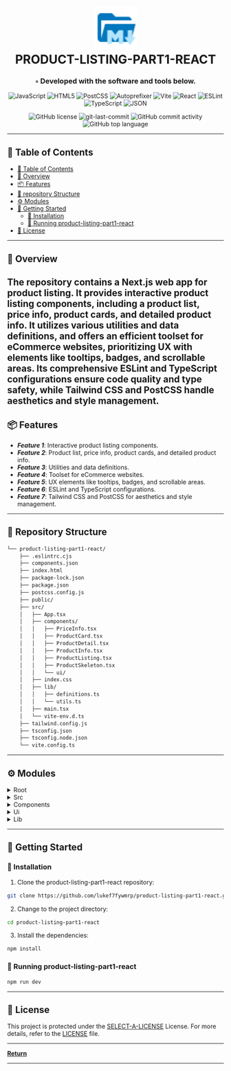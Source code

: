 <div align="center">
<h1 align="center">
<img src="https://raw.githubusercontent.com/PKief/vscode-material-icon-theme/ec559a9f6bfd399b82bb44393651661b08aaf7ba/icons/folder-markdown-open.svg" width="100" />
<br>PRODUCT-LISTING-PART1-REACT</h1>
<h3>◦ Developed with the software and tools below.</h3>

<p align="center">
<img src="https://img.shields.io/badge/JavaScript-F7DF1E.svg?style=flat&logo=JavaScript&logoColor=black" alt="JavaScript" />
<img src="https://img.shields.io/badge/HTML5-E34F26.svg?style=flat&logo=HTML5&logoColor=white" alt="HTML5" />
<img src="https://img.shields.io/badge/PostCSS-DD3A0A.svg?style=flat&logo=PostCSS&logoColor=white" alt="PostCSS" />
<img src="https://img.shields.io/badge/Autoprefixer-DD3735.svg?style=flat&logo=Autoprefixer&logoColor=white" alt="Autoprefixer" />
<img src="https://img.shields.io/badge/Vite-646CFF.svg?style=flat&logo=Vite&logoColor=white" alt="Vite" />

<img src="https://img.shields.io/badge/React-61DAFB.svg?style=flat&logo=React&logoColor=black" alt="React" />
<img src="https://img.shields.io/badge/ESLint-4B32C3.svg?style=flat&logo=ESLint&logoColor=white" alt="ESLint" />
<img src="https://img.shields.io/badge/TypeScript-3178C6.svg?style=flat&logo=TypeScript&logoColor=white" alt="TypeScript" />
<img src="https://img.shields.io/badge/JSON-000000.svg?style=flat&logo=JSON&logoColor=white" alt="JSON" />
</p>
<img src="https://img.shields.io/github/license/lukef7fywmrp/product-listing-part1-react?style=flat&color=5D6D7E" alt="GitHub license" />
<img src="https://img.shields.io/github/last-commit/lukef7fywmrp/product-listing-part1-react?style=flat&color=5D6D7E" alt="git-last-commit" />
<img src="https://img.shields.io/github/commit-activity/m/lukef7fywmrp/product-listing-part1-react?style=flat&color=5D6D7E" alt="GitHub commit activity" />
<img src="https://img.shields.io/github/languages/top/lukef7fywmrp/product-listing-part1-react?style=flat&color=5D6D7E" alt="GitHub top language" />
</div>

---

## 📖 Table of Contents

- [📖 Table of Contents](#-table-of-contents)
- [📍 Overview](#-overview)
- [📦 Features](#-features)
- [📂 repository Structure](#-repository-structure)
- [⚙️ Modules](#modules)
- [🚀 Getting Started](#-getting-started)
  - [🔧 Installation](#-installation)
  - [🤖 Running product-listing-part1-react](#-running-product-listing-part1-react)
- [📄 License](#-license)

---

## 📍 Overview

## The repository contains a Next.js web app for product listing. It provides interactive product listing components, including a product list, price info, product cards, and detailed product info. It utilizes various utilities and data definitions, and offers an efficient toolset for eCommerce websites, prioritizing UX with elements like tooltips, badges, and scrollable areas. Its comprehensive ESLint and TypeScript configurations ensure code quality and type safety, while Tailwind CSS and PostCSS handle aesthetics and style management.

## 📦 Features

- **_Feature 1_**: Interactive product listing components.
- **_Feature 2_**: Product list, price info, product cards, and detailed product info.
- **_Feature 3_**: Utilities and data definitions.
- **_Feature 4_**: Toolset for eCommerce websites.
- **_Feature 5_**: UX elements like tooltips, badges, and scrollable areas.
- **_Feature 6_**: ESLint and TypeScript configurations.
- **_Feature 7_**: Tailwind CSS and PostCSS for aesthetics and style management.

---

## 📂 Repository Structure

```sh
└── product-listing-part1-react/
    ├── .eslintrc.cjs
    ├── components.json
    ├── index.html
    ├── package-lock.json
    ├── package.json
    ├── postcss.config.js
    ├── public/
    ├── src/
    │   ├── App.tsx
    │   ├── components/
    │   │   ├── PriceInfo.tsx
    │   │   ├── ProductCard.tsx
    │   │   ├── ProductDetail.tsx
    │   │   ├── ProductInfo.tsx
    │   │   ├── ProductListing.tsx
    │   │   ├── ProductSkeleton.tsx
    │   │   └── ui/
    │   ├── index.css
    │   ├── lib/
    │   │   ├── definitions.ts
    │   │   └── utils.ts
    │   ├── main.tsx
    │   └── vite-env.d.ts
    ├── tailwind.config.js
    ├── tsconfig.json
    ├── tsconfig.node.json
    └── vite.config.ts

```

---

## ⚙️ Modules

<details closed><summary>Root</summary>

| File                                                                                                           | Summary                                                                                                                                                                                                                                                                                                                                                                                                                                                                                                                                                         |
| -------------------------------------------------------------------------------------------------------------- | --------------------------------------------------------------------------------------------------------------------------------------------------------------------------------------------------------------------------------------------------------------------------------------------------------------------------------------------------------------------------------------------------------------------------------------------------------------------------------------------------------------------------------------------------------------- |
| [tsconfig.node.json](https://github.com/lukef7fywmrp/product-listing-part1-react/blob/main/tsconfig.node.json) | The provided code is a part of a React project for a product listing application, structured with TypeScript. The application contains components for product info, price, details, and a placeholder skeleton. The tsconfig.node.json file illustrates configurations for the TypeScript compiler, enabling settings like composite compilation, skipping library checks, and allowing synthetic default imports, specifically for the vite.config.ts file.                                                                                                    |
| [index.html](https://github.com/lukef7fywmrp/product-listing-part1-react/blob/main/index.html)                 | The code depicts a React TypeScript project structure with Tailwind CSS for a product listing feature. The primary functionalities include displaying product details, prices, and a product list. It utilizes components (ProductCard, ProductDetail, etc.) to modularize these functionalities. The project utilizes ESLint for maintaining code consistency and Vite for build tooling and development server. The HTML file serves as a template and loads the main script from main.tsx.                                                                   |
| [components.json](https://github.com/lukef7fywmrp/product-listing-part1-react/blob/main/components.json)       | The code implements a project structure for a React application for product listing, with several components like ProductCard, ProductDetail, and ProductInfo. The `components.json` configures the project's UI style, enabling typescript (tsx), and integrating Tailwind CSS for styling. It establishes path aliases for the components and utility functions. ESLint and PostCSS configurations are set, while TypeScript is configured with vite for a faster development environment.                                                                    |
| [package-lock.json](https://github.com/lukef7fywmrp/product-listing-part1-react/blob/main/package-lock.json)   | The code provided is related to a React project structure, which is built around a product listing application. The main functionalities include product information and details, price information, product card, and product listing. This is further complemented by a set of dependent libraries mentioned in the package-lock.json file, for example, react, react-dom, and react-router-dom, that facilitates the web application's interaction and routing. The code also implies usage of TypeScript, with configuration files present.                 |
| [tailwind.config.js](https://github.com/lukef7fywmrp/product-listing-part1-react/blob/main/tailwind.config.js) | The code provided presents the configuration for Tailwind CSS within a React-based product listing project. It tailors aspects such as dark mode, content paths, theme customization for things like containers, colors, border radius, and animations. Additionally, it includes animation keyframe definitions for two accordion effects, and extends Tailwind's animation utility for the same. The code also utilizes a plugin for animation-related CSS classes.                                                                                           |
| [vite.config.ts](https://github.com/lukef7fywmrp/product-listing-part1-react/blob/main/vite.config.ts)         | This code defines the configuration for a Vite development server. It primarily incorporates the React-SWC plugin, sets an alias for the src directory, and excludes the js-big-decimal package from the dependency optimization process. It is part of a broader project structure that includes various PRODUCT-related components written in React & TypeScript, together with Tailwind for styling, ESLint for linting, PostCSS for post-processing CSS, and configurations for TypeScript.                                                                 |
| [tsconfig.json](https://github.com/lukef7fywmrp/product-listing-part1-react/blob/main/tsconfig.json)           | The code represents the TypeScript configuration of a React project handled with Vite. It targets ES2020, uses modern development features, and configures JSX for React. It uses several linting rules to ensure code quality and specifies module resolution using a bundler. The resolved paths include the source directory, allowing module imports from there. Finally, it references a secondary TypeScript configuration, specifically for the Node.js environment.                                                                                     |
| [.eslintrc.cjs](https://github.com/lukef7fywmrp/product-listing-part1-react/blob/main/.eslintrc.cjs)           | This is a React project called product-listing-part1-react, which has various components for product listing functionality. While the src directory contains source files and components, App.tsx is the main file that includes all the components. The ESLint configuration file.eslintrc.cjs ensures quality code by enforcing coding conventions. It is configured for TypeScript and React-hooks in a browser environment with ES2020 support. It also utilizes the react-refresh plugin for fast refresh in a development environment.                    |
| [package.json](https://github.com/lukef7fywmrp/product-listing-part1-react/blob/main/package.json)             | This is a React.js project, structured for a Product Listing feature, having separate component files for product details such as price, card view, and listing. The package.json file shows dependencies primarily focused on UI (e.g., Tailwind CSS, radix-ui), image handling (react-image-gallery), navigation (react-router-dom), and state management (React). The scripts indicate development, build, linting, and preview tasks. Typescript is used, suggesting strong typing enforcement, with eslint and vite for linting and bundling respectively. |
| [postcss.config.js](https://github.com/lukef7fywmrp/product-listing-part1-react/blob/main/postcss.config.js)   | The code is an extract from a React project structure, focusing on the postcss.config.js file, which is responsible for configuring PostCSS plugins. In this case, it's set up with two plugins — TailwindCSS for utility-first CSS and Autoprefixer to add vendor prefixes to CSS rules, enabling the rules to work with different browsers.                                                                                                                                                                                                                   |

</details>

<details closed><summary>Src</summary>

| File                                                                                                     | Summary                                                                                                                                                                                                                                                                                                                                                                                                                                                                                                                       |
| -------------------------------------------------------------------------------------------------------- | ----------------------------------------------------------------------------------------------------------------------------------------------------------------------------------------------------------------------------------------------------------------------------------------------------------------------------------------------------------------------------------------------------------------------------------------------------------------------------------------------------------------------------- |
| [vite-env.d.ts](https://github.com/lukef7fywmrp/product-listing-part1-react/blob/main/src/vite-env.d.ts) | The given code represents a directory structure for a React application, specifically for a product listing feature. The application includes JavaScript, TypeScript, and CSS files organized in a typical structure featuring src for source code, public for static assets, and components, where the UI parts of the application are stored. The provided TS code snippet references vite/client in a Vite environment providing compatibility with Vite's client module.                                                  |
| [App.tsx](https://github.com/lukef7fywmrp/product-listing-part1-react/blob/main/src/App.tsx)             | The code defines the main application component of a product listing application using React. It sets up routing in the application with a home route that renders a ProductListing component and a product-specific route that renders a ProductDetail component. The application also includes a Toaster component for user notifications. The accompanying directory tree indicates a structured React application with defined component, utility, and configuration files.                                               |
| [index.css](https://github.com/lukef7fywmrp/product-listing-part1-react/blob/main/src/index.css)         | The provided code is a CSS file using the Tailwind CSS utility-first framework. It defines global styles for two different themes: light and dark. These styles include color variables for background, foreground, buttons, popovers, and borders, among other elements. Additionally, custom styles for the `body` tag, as well as `image-gallery-thumbnail` class, are defined. The color scheme can be toggled using the `.dark` class, changing all predefined styles to their dark mode counterparts.                   |
| [main.tsx](https://github.com/lukef7fywmrp/product-listing-part1-react/blob/main/src/main.tsx)           | The provided code is the main entry point of a React application for a product listing page. It imports the main application component (App.tsx) and the global CSS file (index.css). It utilizes ReactDOM to render the App component within the StrictMode wrapper at the root element of the HTML document, enhancing error detection during the development phase. The directory tree also indicates the presence of product-related components, utility files, configurations for TypeScript, ESLint, PostCSS, and Vite. |

</details>

<details closed><summary>Components</summary>

| File                                                                                                                            | Summary                                                                                                                                                                                                                                                                                                                                                                                                                                                              |
| ------------------------------------------------------------------------------------------------------------------------------- | -------------------------------------------------------------------------------------------------------------------------------------------------------------------------------------------------------------------------------------------------------------------------------------------------------------------------------------------------------------------------------------------------------------------------------------------------------------------- |
| [PriceInfo.tsx](https://github.com/lukef7fywmrp/product-listing-part1-react/blob/main/src/components/PriceInfo.tsx)             | The given `PriceInfo` component in React is responsible for presenting the product price inclusive of VAT on a product listing page. It displays the price, a shopping bag icon, and logos of secondary platforms where the product is also available. Each logo is interactive, showing a tooltip with the platform name when hovered over. This component enhances the shopping user experience by providing price and additional purchasing platform information. |
| [ProductCard.tsx](https://github.com/lukef7fywmrp/product-listing-part1-react/blob/main/src/components/ProductCard.tsx)         | HTTPStatus Exception: 429                                                                                                                                                                                                                                                                                                                                                                                                                                            |
| [ProductDetail.tsx](https://github.com/lukef7fywmrp/product-listing-part1-react/blob/main/src/components/ProductDetail.tsx)     | The ProductDetail.tsx file in the React application is designed to fetch and display detailed information about a specific product. It utilizes the product's ID to request information from a fake API, handling loading and error states, and rendering the product details when successful. The details include the product's title, image, price, stock status, and a description, along with a back button and a checkout button.                               |
| [ProductInfo.tsx](https://github.com/lukef7fywmrp/product-listing-part1-react/blob/main/src/components/ProductInfo.tsx)         | HTTPStatus Exception: 429                                                                                                                                                                                                                                                                                                                                                                                                                                            |
| [ProductListing.tsx](https://github.com/lukef7fywmrp/product-listing-part1-react/blob/main/src/components/ProductListing.tsx)   | HTTPStatus Exception: 429                                                                                                                                                                                                                                                                                                                                                                                                                                            |
| [ProductSkeleton.tsx](https://github.com/lukef7fywmrp/product-listing-part1-react/blob/main/src/components/ProductSkeleton.tsx) | HTTPStatus Exception: 429                                                                                                                                                                                                                                                                                                                                                                                                                                            |

</details>

<details closed><summary>Ui</summary>

| File                                                                                                                       | Summary                   |
| -------------------------------------------------------------------------------------------------------------------------- | ------------------------- |
| [scroll-area.tsx](https://github.com/lukef7fywmrp/product-listing-part1-react/blob/main/src/components/ui/scroll-area.tsx) | HTTPStatus Exception: 429 |
| [sonner.tsx](https://github.com/lukef7fywmrp/product-listing-part1-react/blob/main/src/components/ui/sonner.tsx)           | HTTPStatus Exception: 429 |
| [skeleton.tsx](https://github.com/lukef7fywmrp/product-listing-part1-react/blob/main/src/components/ui/skeleton.tsx)       | HTTPStatus Exception: 429 |
| [card.tsx](https://github.com/lukef7fywmrp/product-listing-part1-react/blob/main/src/components/ui/card.tsx)               | HTTPStatus Exception: 429 |
| [button.tsx](https://github.com/lukef7fywmrp/product-listing-part1-react/blob/main/src/components/ui/button.tsx)           | HTTPStatus Exception: 429 |
| [badge.tsx](https://github.com/lukef7fywmrp/product-listing-part1-react/blob/main/src/components/ui/badge.tsx)             | HTTPStatus Exception: 429 |
| [tooltip.tsx](https://github.com/lukef7fywmrp/product-listing-part1-react/blob/main/src/components/ui/tooltip.tsx)         | HTTPStatus Exception: 429 |

</details>

<details closed><summary>Lib</summary>

| File                                                                                                           | Summary                   |
| -------------------------------------------------------------------------------------------------------------- | ------------------------- |
| [utils.ts](https://github.com/lukef7fywmrp/product-listing-part1-react/blob/main/src/lib/utils.ts)             | HTTPStatus Exception: 429 |
| [definitions.ts](https://github.com/lukef7fywmrp/product-listing-part1-react/blob/main/src/lib/definitions.ts) | HTTPStatus Exception: 429 |

</details>

---

## 🚀 Getting Started

### 🔧 Installation

1. Clone the product-listing-part1-react repository:

```sh
git clone https://github.com/lukef7fywmrp/product-listing-part1-react.git
```

2. Change to the project directory:

```sh
cd product-listing-part1-react
```

3. Install the dependencies:

```sh
npm install
```

### 🤖 Running product-listing-part1-react

```sh
npm run dev
```

---

## 📄 License

This project is protected under the [SELECT-A-LICENSE](https://choosealicense.com/licenses) License. For more details, refer to the [LICENSE](https://choosealicense.com/licenses/) file.

---

[**Return**](#Top)

---
